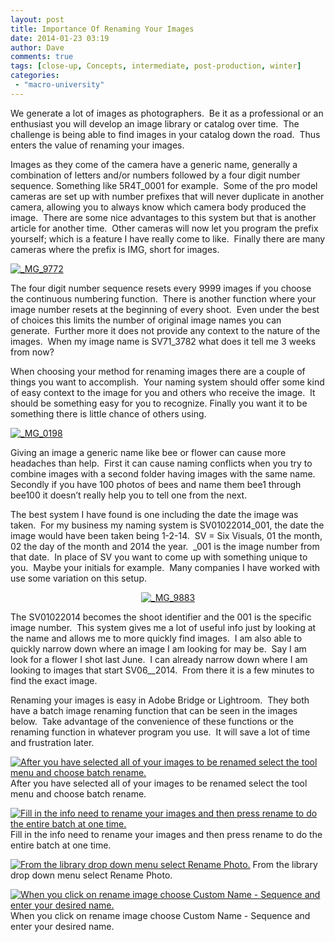```yaml
---
layout: post
title: Importance Of Renaming Your Images
date: 2014-01-23 03:19
author: Dave
comments: true
tags: [close-up, Concepts, intermediate, post-production, winter]
categories:
 - "macro-university"
---
```

We generate a lot of images as photographers.  Be it as a professional or an enthusiast you will develop an image library or catalog over time.  The challenge is being able to find images in your catalog down the road.  Thus enters the value of renaming your images.

Images as they come of the camera have a generic name, generally a combination of letters and/or numbers followed by a four digit number sequence. Something like 5R4T_0001 for example.  Some of the pro model cameras are set up with number prefixes that will never duplicate in another camera, allowing you to always know which camera body produced the image.  There are some nice advantages to this system but that is another article for another time.  Other cameras will now let you program the prefix yourself; which is a feature I have really come to like.  Finally there are many cameras where the prefix is IMG, short for images.

<a href="http://thecloseupproject.com/wp-content/uploads/2014/01/MG_9772.jpg"><img class="alignnone size-full wp-image-716" alt="_MG_9772" src="http://thecloseupproject.com/wp-content/uploads/2014/01/MG_9772.jpg" /></a>

The four digit number sequence resets every 9999 images if you choose the continuous numbering function.  There is another function where your image number resets at the beginning of every shoot.  Even under the best of choices this limits the number of original image names you can generate.  Further more it does not provide any context to the nature of the images.  When my image name is SV71_3782 what does it tell me 3 weeks from now?

When choosing your method for renaming images there are a couple of things you want to accomplish.  Your naming system should offer some kind of easy context to the image for you and others who receive the image.  It should be something easy for you to recognize. Finally you want it to be something there is little chance of others using.

<a href="http://thecloseupproject.com/wp-content/uploads/2014/01/MG_0198.jpg"><img class="alignnone size-full wp-image-715" alt="_MG_0198" src="http://thecloseupproject.com/wp-content/uploads/2014/01/MG_0198.jpg" /></a>

Giving an image a generic name like bee or flower can cause more headaches than help.  First it can cause naming conflicts when you try to combine images with a second folder having images with the same name.  Secondly if you have 100 photos of bees and name them bee1 through bee100 it doesn’t really help you to tell one from the next.

The best system I have found is one including the date the image was taken.  For my business my naming system is SV01022014_001, the date the image would have been taken being 1-2-14.  SV = Six Visuals, 01 the month, 02 the day of the month and 2014 the year.  _001 is the image number from that date.  In place of SV you want to come up with something unique to you.  Maybe your initials for example.  Many companies I have worked with use some variation on this setup.
<p style="text-align: center;"><a href="http://thecloseupproject.com/wp-content/uploads/2014/01/MG_9883.jpg"><img class="size-full wp-image-717 aligncenter" alt="_MG_9883" src="http://thecloseupproject.com/wp-content/uploads/2014/01/MG_9883.jpg" /></a></p>
The SV01022014 becomes the shoot identifier and the 001 is the specific image number.  This system gives me a lot of useful info just by looking at the name and allows me to more quickly find images.  I am also able to quickly narrow down where an image I am looking for may be.  Say I am look for a flower I shot last June.  I can already narrow down where I am looking to images that start SV06__2014.  From there it is a few minutes to find the exact image.

Renaming your images is easy in Adobe Bridge or Lightroom.  They both have a batch image renaming function that can be seen in the images below.  Take advantage of the convenience of these functions or the renaming function in whatever program you use.  It will save a lot of time and frustration later.

<p class="post-image"><a href="http://thecloseupproject.com/wp-content/uploads/2014/01/Screen-Shot-2014-01-22-at-8.31.23-PM.jpg"><img class="size-full wp-image-718" alt="After you have selected all of your images to be renamed select the tool menu and choose batch rename." src="http://thecloseupproject.com/wp-content/uploads/2014/01/Screen-Shot-2014-01-22-at-8.31.23-PM.jpg" /></a> After you have selected all of your images to be renamed select the tool menu and choose batch rename.</p>

<p class="post-image"><a href="http://thecloseupproject.com/wp-content/uploads/2014/01/Screen-Shot-2014-01-22-at-8.32.06-PM.jpg"><img class="size-full wp-image-719" alt="Fill in the info need to rename your images and then press rename to do the entire batch at one time." src="http://thecloseupproject.com/wp-content/uploads/2014/01/Screen-Shot-2014-01-22-at-8.32.06-PM.jpg" /></a> Fill in the info need to rename your images and then press rename to do the entire batch at one time.</p>

<p class="post-image"><a href="http://thecloseupproject.com/wp-content/uploads/2014/01/Screen-Shot-2014-01-22-at-8.58.22-PM.jpg"><img class="size-full wp-image-720" alt="From the library drop down menu select Rename Photo." src="http://thecloseupproject.com/wp-content/uploads/2014/01/Screen-Shot-2014-01-22-at-8.58.22-PM.jpg" /></a> From the library drop down menu select Rename Photo.</p>

<p class="post-image"><a href="http://thecloseupproject.com/wp-content/uploads/2014/01/Screen-Shot-2014-01-22-at-9.04.10-PM.jpg"><img class="size-full wp-image-721" alt="When you click on rename image choose Custom Name - Sequence and enter your desired name." src="http://thecloseupproject.com/wp-content/uploads/2014/01/Screen-Shot-2014-01-22-at-9.04.10-PM.jpg" /></a> When you click on rename image choose Custom Name - Sequence and enter your desired name.</p>

&nbsp;
